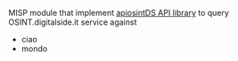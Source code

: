 MISP module that implement [apiosintDS API library](https://github.com/davidonzo/apiosintDS) to query OSINT.digitalside.it service against

* ciao
* mondo
